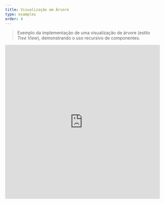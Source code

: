 ```yaml
---
title: Visualização em Árvore
type: examples
order: 4
---
```


> Exemplo da implementação de uma visualização de árvore (estilo _Tree View_), demonstrando o uso recursivo de componentes.

<iframe width="100%" height="500" src="https://jsfiddle.net/yyx990803/3p0j5sgy/embedded/result,html,js,css" allowfullscreen="allowfullscreen" frameborder="0"></iframe>

